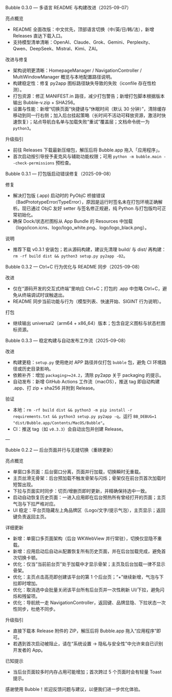 Bubble 0.3.0 — 多语言 README 与构建改进（2025-09-07）

亮点概览
- README 全面改版：中文优先，顶部语言切换（中/英/日/韩/法），新增 Releases 直达下载入口。
- 支持模型清单清晰：OpenAI、Claude、Grok、Gemini、Perplexity、Qwen、DeepSeek、Mistral、Kimi、ZAI。

改进与修复
- 架构说明更清晰：HomepageManager / NavigationController / MultiWindowManager 概览与本地配置路径说明。
- 构建稳定性：修复 py2app 图标路径缺失导致的失败（iconfile 存在性检测）。
- 打包资源：修正 MANIFEST.in 路径，减少打包警告；新增打包脚本根据版本输出 Bubble-v<version>.zip + SHA256。
 - 设置与性能：新增“切换页面”快捷键与“休眠时间（默认 30 分钟）”，清除缓存移动到同一行右侧；加入后台挂起策略（长时间不活动可释放资源，激活时快速恢复）；站点导航白名单与加载失败“重试”覆盖层；文档命令统一为 `python3`。

升级指引
- 前往 Releases 下载最新压缩包，解压后将 Bubble.app 拖入「应用程序」。
- 首次启动按引导授予麦克风与辅助功能权限；可用 `python -m bubble.main --check-permissions` 预检查。

Bubble 0.3.1 — 打包版启动错误修复（2025-09-08）

修复
- 解决打包版 (.app) 启动时的 PyObjC 桥接错误（BadPrototypeError/TypeError），原因是运行时签名未在打包环境正确解析。现已通过 ObjC 友好 setter 与签名修正规避，纯 Python 与打包版均可正常初始化。
- 确保 Dock/状态栏图标从 App Bundle 的 Resources 中加载（logo/icon.icns、logo/logo_white.png、logo/logo_black.png）。

说明
- 推荐下载 v0.3.1 安装包；若从源码构建，建议先清理 build/ 与 dist/ 再构建：`rm -rf build dist && python3 setup.py py2app -O2`。

Bubble 0.3.2 — Ctrl+C 行为优化与 README 同步（2025-09-08）

改进
- 仅在“源码开发的交互式终端”里响应 Ctrl+C；打包的 .app 中忽略 Ctrl+C，避免从终端调试时误触退出。
- README 同步当前功能与行为（模型列表、快速开始、SIGINT 行为说明）。

打包
- 继续输出 universal2（arm64 + x86_64）版本；包含自定义图标与状态栏图标资源。

Bubble 0.3.3 — 稳定构建与自动发布工作流（2025-09-08）

改进
- 构建更稳：`setup.py` 使用绝对 APP 路径并仅打包 `bubble` 包，避免 CI 环境路径或历史目录影响。
- 依赖补齐：增加 `packaging>=24.2`，清除 py2app 关于 packaging 的提示。
- 自动发布：新增 GitHub Actions 工作流（macOS），推送 tag 即自动构建 .app、打 zip + sha256 并附到 Release。

验证
- 本地：`rm -rf build dist && python3 -m pip install -r requirements.txt && python3 setup.py py2app -q`，运行 `BB_DEBUG=1 "dist/Bubble.app/Contents/MacOS/Bubble"`。
- CI：推送 tag（如 `v0.3.3`）会自动出包并创建 Release。

—

Bubble 0.2.2 — 后台页面并行与无缝切换（重磅更新）

亮点概览
- 单窗口多页面：后台窗口分离，页面并行加载，切换瞬时无重载。
- 主页丝滑无骨架：后台预加载不触发骨架与闪烁；骨架仅在前台页首次加载时短暂出现。
- 下拉与页面实时同步：切页/增删页即时更新，并精确保持选中一致。
- 启动自动恢复历史页面：一进入应用即在后台预热所有曾经打开的页面；主页气泡与下拉严格对应。
- UI 稳定：平台页隐藏左上角品牌区（Logo/文字/提示气泡），主页显示；返回键负责返回主页。

详细更新
- 新增：单窗口多页面架构（后台 WKWebView 并行常驻），切换仅显隐不重载。
- 新增：应用启动后自动从配置恢复所有历史页面，并在后台加载完成，避免首次切换卡顿。
- 优化：仅当“当前前台页”处于加载中才显示骨架；主页及后台加载一律不显示骨架。
- 优化：主页点击高亮即创建该平台的第 1 个后台页；“+”继续新增，气泡与下拉即时增加。
- 优化：取消选中会批量关闭该平台所有后台页并一次性刷新 UI/下拉，避免闪烁和残留项。
- 优化：导航统一走 NavigationController，返回键、品牌显隐、下拉状态一次性同步，杜绝不同步。

升级指引
- 直接下载本 Release 附件的 ZIP，解压后将 Bubble.app 拖入“应用程序”即可。
- 若遇到首次启动被阻止，请在“系统设置 → 隐私与安全性”中允许来自已识别开发者的 App。

已知提示
- 当后台页面较多时内存占用可能增加；首次跨过 5 个页面时会有轻量 Toast 提示。

感谢使用 Bubble！欢迎反馈问题与建议，以便我们进一步优化体验。
